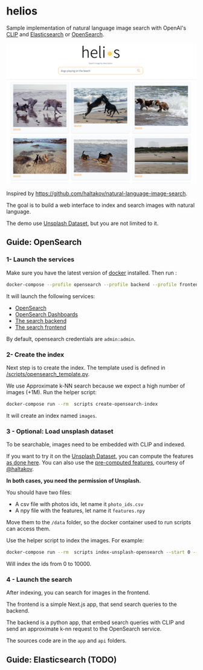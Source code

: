 # helios

Sample implementation of natural language image search with OpenAI's [CLIP](https://github.com/openai/CLIP) and [Elasticsearch](https://github.com/elastic/elasticsearch) or [OpenSearch](https://github.com/opensearch-project/OpenSearch).

![Demo](demo.png)

Inspired by https://github.com/haltakov/natural-language-image-search.

The goal is to build a web interface to index and search images with natural language.

The demo use [Unsplash Dataset](https://unsplash.com/data), but you are not limited to it.

## Guide: OpenSearch

### 1- Launch the services

Make sure you have the latest version of [docker](https://www.docker.com/) installed. Then run :

```bash
docker-compose --profile opensearch --profile backend --profile frontend up
```

It will launch the following services:

- [OpenSearch](http://localhost:9200)
- [OpenSearch Dashboards](http://localhost:5601)
- [The search backend](http://localhost:8000)
- [The search frontend](http://localhost:3000?db=opensearch)

By default, opensearch credentials are `admin:admin`.

### 2- Create the index

Next step is to create the index. The template used is defined in [/scripts/opensearch_template.py](./scripts/opensearch_template.py).

We use Approximate k-NN search because we expect a high number of images (+1M). Run the helper script:

```bash
docker-compose run --rm  scripts create-opensearch-index
```

It will create an index named `images`.

### 3 - Optional: Load unsplash dataset

To be searchable, images need to be embedded with CLIP and indexed.

If you want to try it on the [Unsplash Dataset](https://unsplash.com/data), you can compute the features [as done here](https://github.com/haltakov/natural-language-image-search#on-your-machine).
You can also use the [pre-computed features](https://drive.google.com/drive/folders/1WQmedVCDIQKA2R33dkS1f980YsJXRZ-q?usp=sharing), courtesy of [@haltakov](https://github.com/haltakov).

**In both cases, you need the permission of Unsplash.**

You should have two files:

- A csv file with photos ids, let name it `photo_ids.csv`
- A npy file with the features, let name it `features.npy`

Move them to the `/data` folder, so the docker container used to run scripts can access them.

Use the helper script to index the images. For example:

```bash
docker-compose run --rm  scripts index-unsplash-opensearch --start 0 --end 10000 /data/photo_ids.csv /data/features.npy
```

Will index the ids from 0 to 10000.

### 4 - Launch the search

After indexing, you can search for images in the frontend.

The frontend is a simple Next.js app, that send search queries to the backend.

The backend is a python app, that embed search queries with CLIP and send an approximate k-nn request to the OpenSearch service.

The sources code are in the `app` and `api` folders.

## Guide: Elasticsearch (TODO)
